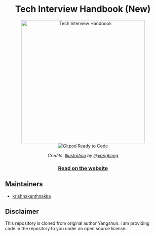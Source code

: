 <h1 align="center">Tech Interview Handbook (New)</h1>

<div align="center">
  <a href="https://krishnakanthnakka.github.io/tech-interview-handbook/">
    <img src="website/static/img/logo.svg" alt="Tech Interview Handbook" width="400">
  </a>
  <br>
  <a href="https://gitpod.io/#https://github.com/krishnakanthnakka/tech-interview-handbook">
    <img src="https://img.shields.io/badge/Gitpod-Ready--to--Code-blue?logo=gitpod" alt="Gitpod Ready to Code">
  </a>
  <br>
  <p>
    <em>Credits: <a href="https://dribbble.com/shots/3831443-Tech-Interview-Handbook">Illustration</a> by <a href="https://dribbble.com/yangheng">@yangheng</a></em>
  </p>
  <h3>
    <a href="https://krishnakanthnakka.github.io/tech-interview-handbook/">Read on the website</a>
  </h3>
</div>






## Maintainers

- [krishnakanthnakka](https://github.com/krishnakanthnakka)

## Disclaimer

This repository is cloned from original author Yangshun. I am providing code in the repository to you under an open source license.
